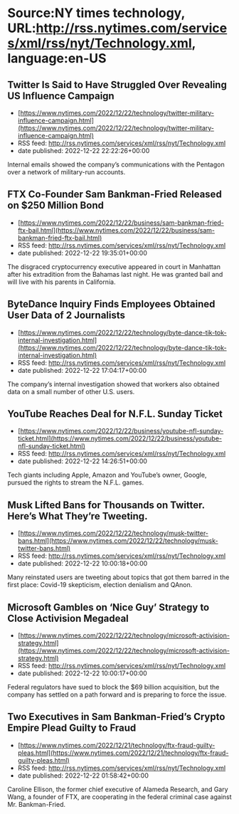 # Source:NY times technology, URL:http://rss.nytimes.com/services/xml/rss/nyt/Technology.xml, language:en-US

## Twitter Is Said to Have Struggled Over Revealing US Influence Campaign
 - [https://www.nytimes.com/2022/12/22/technology/twitter-military-influence-campaign.html](https://www.nytimes.com/2022/12/22/technology/twitter-military-influence-campaign.html)
 - RSS feed: http://rss.nytimes.com/services/xml/rss/nyt/Technology.xml
 - date published: 2022-12-22 22:22:26+00:00

Internal emails showed the company’s communications with the Pentagon over a network of military-run accounts.

## FTX Co-Founder Sam Bankman-Fried Released on $250 Million Bond
 - [https://www.nytimes.com/2022/12/22/business/sam-bankman-fried-ftx-bail.html](https://www.nytimes.com/2022/12/22/business/sam-bankman-fried-ftx-bail.html)
 - RSS feed: http://rss.nytimes.com/services/xml/rss/nyt/Technology.xml
 - date published: 2022-12-22 19:35:01+00:00

The disgraced cryptocurrency executive appeared in court in Manhattan after his extradition from the Bahamas last night. He was granted bail and will live with his parents in California.

## ByteDance Inquiry Finds Employees Obtained User Data of 2 Journalists
 - [https://www.nytimes.com/2022/12/22/technology/byte-dance-tik-tok-internal-investigation.html](https://www.nytimes.com/2022/12/22/technology/byte-dance-tik-tok-internal-investigation.html)
 - RSS feed: http://rss.nytimes.com/services/xml/rss/nyt/Technology.xml
 - date published: 2022-12-22 17:04:17+00:00

The company’s internal investigation showed that workers also obtained data on a small number of other U.S. users.

## YouTube Reaches Deal for N.F.L. Sunday Ticket
 - [https://www.nytimes.com/2022/12/22/business/youtube-nfl-sunday-ticket.html](https://www.nytimes.com/2022/12/22/business/youtube-nfl-sunday-ticket.html)
 - RSS feed: http://rss.nytimes.com/services/xml/rss/nyt/Technology.xml
 - date published: 2022-12-22 14:26:51+00:00

Tech giants including Apple, Amazon and YouTube’s owner, Google, pursued the rights to stream the N.F.L. games.

## Musk Lifted Bans for Thousands on Twitter. Here’s What They’re Tweeting.
 - [https://www.nytimes.com/2022/12/22/technology/musk-twitter-bans.html](https://www.nytimes.com/2022/12/22/technology/musk-twitter-bans.html)
 - RSS feed: http://rss.nytimes.com/services/xml/rss/nyt/Technology.xml
 - date published: 2022-12-22 10:00:18+00:00

Many reinstated users are tweeting about topics that got them barred in the first place: Covid-19 skepticism, election denialism and QAnon.

## Microsoft Gambles on ‘Nice Guy’ Strategy to Close Activision Megadeal
 - [https://www.nytimes.com/2022/12/22/technology/microsoft-activision-strategy.html](https://www.nytimes.com/2022/12/22/technology/microsoft-activision-strategy.html)
 - RSS feed: http://rss.nytimes.com/services/xml/rss/nyt/Technology.xml
 - date published: 2022-12-22 10:00:17+00:00

Federal regulators have sued to block the $69 billion acquisition, but the company has settled on a path forward and is preparing to force the issue.

## Two Executives in Sam Bankman-Fried’s Crypto Empire Plead Guilty to Fraud
 - [https://www.nytimes.com/2022/12/21/technology/ftx-fraud-guilty-pleas.html](https://www.nytimes.com/2022/12/21/technology/ftx-fraud-guilty-pleas.html)
 - RSS feed: http://rss.nytimes.com/services/xml/rss/nyt/Technology.xml
 - date published: 2022-12-22 01:58:42+00:00

Caroline Ellison, the former chief executive of Alameda Research, and Gary Wang, a founder of FTX, are cooperating in the federal criminal case against Mr. Bankman-Fried.


